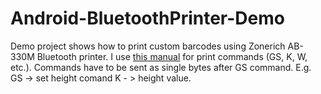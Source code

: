 # Android-BluetoothPrinter-Demo

Demo project shows how to print custom barcodes using Zonerich AB-330M Bluetooth printer. I use [this manual](http://www.mangohelp.com/wp-content/uploads/2010/10/AB-320M-AB-330M-en-qq.pdf) for print commands (GS, K, W, etc.). Commands have to be sent as single bytes after GS command. E.g. GS -> set height comand K - > height value. 
